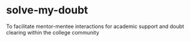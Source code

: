 # solve-my-doubt
To facilitate mentor-mentee interactions for academic support and doubt clearing within the college community
